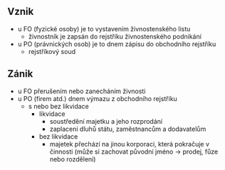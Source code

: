 ## Vznik
- u FO (fyzické osoby) je to vystavením živnostenského listu
	- živnostník je zapsán do rejstříku živnostenského podnikání
- u PO (právnických osob) je to dnem zápisu do obchodního rejstříku
	- rejstříkový soud

## Zánik
- u FO přerušením nebo zanecháním živnosti
- u PO (firem atd.) dnem výmazu z obchodního rejstříku
	- s nebo bez likvidace
		- likvidace
			- soustředění majetku a jeho rozprodání
			- zaplacení dluhů státu, zaměstnancům a dodavatelům
		- bez likvidace
			- majetek přechází na jinou korporaci, která pokračuje v činnosti (může si zachovat původní jméno -> prodej, fůze nebo rozdělení)